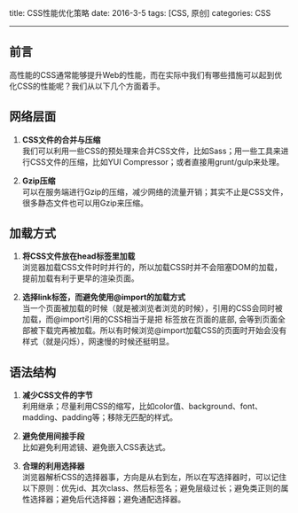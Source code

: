 title: CSS性能优化策略
date: 2016-3-5
tags: [CSS, 原创]
categories: CSS

---

## 前言

  高性能的CSS通常能够提升Web的性能，而在实际中我们有哪些措施可以起到优化CSS的性能呢？我们从以下几个方面着手。

## 网络层面

  1. **CSS文件的合并与压缩**  
  我们可以利用一些CSS的预处理来合并CSS文件，比如Sass；用一些工具来进行CSS文件的压缩，比如YUI Compressor；或者直接用grunt/gulp来处理。

  2. **Gzip压缩**  
  可以在服务端进行Gzip的压缩，减少网络的流量开销；其实不止是CSS文件，很多静态文件也可以用Gzip来压缩。

## 加载方式

  1. **将CSS文件放在head标签里加载**  
  浏览器加载CSS文件时时并行的，所以加载CSS时并不会阻塞DOM的加载，提前加载有利于更早的渲染页面。

  2. **选择link标签，而避免使用@import的加载方式**  
  当一个页面被加载的时候（就是被浏览者浏览的时候），<link>引用的CSS会同时被加载，而@import引用的CSS相当于是把 <link> 标签放在页面的底部, 会等到页面全部被下载完再被加载。所以有时候浏览@import加载CSS的页面时开始会没有样式（就是闪烁），网速慢的时候还挺明显。

## 语法结构

  1. **减少CSS文件的字节**  
  利用继承；尽量利用CSS的缩写，比如color值、background、font、madding、padding等；移除无匹配的样式。

  2. **避免使用间接手段**  
  比如避免利用滤镜、避免嵌入CSS表达式。

  3. **合理的利用选择器**  
  浏览器解析CSS的选择器事，方向是从右到左，所以在写选择器时，可以记住以下原则：优先id、其次class、然后标签名；避免层级过长；避免类正则的属性选择器；避免后代选择器；避免通配选择器。
